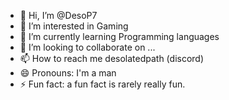 - 👋 Hi, I’m @DesoP7
- 👀 I’m interested in Gaming
- 🌱 I’m currently learning Programming languages
- 💞️ I’m looking to collaborate on ...
- 📫 How to reach me desolatedpath (discord)
- 😄 Pronouns: I'm a man
- ⚡ Fun fact: a fun fact is rarely really fun.

<!---
DesoP7/DesoP7 is a ✨ special ✨ repository because its `README.md` (this file) appears on your GitHub profile.
You can click the Preview link to take a look at your changes.
--->
